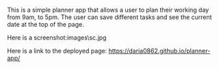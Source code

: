 This is a simple planner app that allows a user to plan their working day from 9am, to 5pm. The user can save different tasks and see the current date at the top of the page.

Here is a screenshot:images\sc.jpg

Here is a link to the deployed page: https://daria0862.github.io/planner-app/